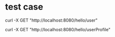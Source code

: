 # test case

curl -X GET "http://localhost:8080/hello/user"

curl -X GET "http://localhost:8080/hello/userProfile"
